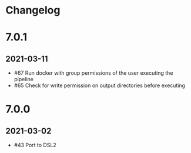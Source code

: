 # Changelog

# 7.0.1
## 2021-03-11
* #67 Run docker with group permissions of the user executing the pipeline
* #65 Check for write permission on output directories before executing

# 7.0.0
## 2021-03-02
* #43 Port to DSL2
